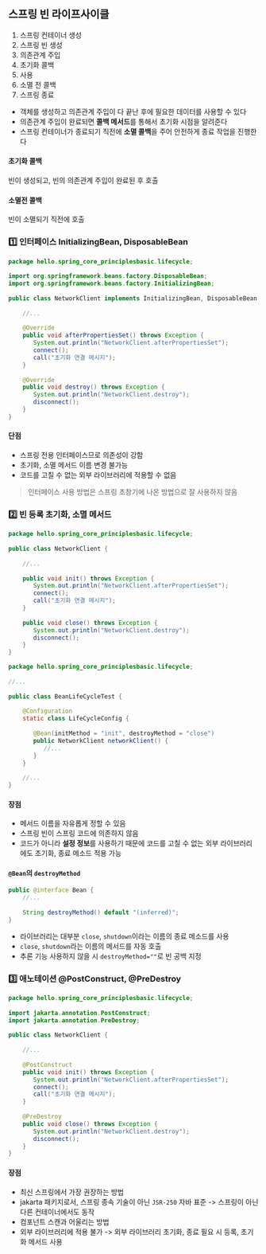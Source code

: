 ## 스프링 빈 라이프사이클
1. 스프링 컨테이너 생성
2. 스프링 빈 생성
3. 의존관계 주입
4. 초기화 콜백
5. 사용
6. 소멸 전 콜백
7. 스프링 종료

- 객체를 생성하고 의존관계 주입이 다 끝난 후에 필요한 데이터를 사용할 수 있다
- 의존관계 주입이 완료되면 **콜백 메서드**를 통해서 초기화 시점을 알려준다
- 스프링 컨테이너가 종료되기 직전에 **소멸 콜백**을 주어 안전하게 종료 작업을 진행한다
#### 초기화 콜백
빈이 생성되고, 빈의 의존관계 주입이 완료된 후 호출
#### 소멸전 콜백
빈이 소멸되기 직전에 호출
### 1️⃣ 인터페이스 InitializingBean, DisposableBean
```java
package hello.spring_core_principlesbasic.lifecycle;  
  
import org.springframework.beans.factory.DisposableBean;  
import org.springframework.beans.factory.InitializingBean;  
  
public class NetworkClient implements InitializingBean, DisposableBean {  
  
    //...
  
    @Override  
    public void afterPropertiesSet() throws Exception {  
       System.out.println("NetworkClient.afterPropertiesSet");  
       connect();  
       call("초기화 연결 메시지");  
    }  
  
    @Override  
    public void destroy() throws Exception {  
       System.out.println("NetworkClient.destroy");  
       disconnect();  
    }  
}
```
#### 단점
- 스프링 전용 인터페이스므로 의존성이 강함
- 초기화, 소멸 메서드 이름 변경 불가능
- 코드를 고칠 수 없는 외부 라이브러리에 적용할 수 없음

> 인터페이스 사용 방법은 스프링 초창기에 나온 방법으로 잘 사용하지 않음
### 2️⃣ 빈 등록 초기화, 소멸 메서드
```java
package hello.spring_core_principlesbasic.lifecycle;  
  
public class NetworkClient {  
  
    //...
  
    public void init() throws Exception {  
       System.out.println("NetworkClient.afterPropertiesSet");  
       connect();  
       call("초기화 연결 메시지");  
    }  
  
    public void close() throws Exception {  
       System.out.println("NetworkClient.destroy");  
       disconnect();  
    }  
}
```
```java
package hello.spring_core_principlesbasic.lifecycle;  
  
//...  
  
public class BeanLifeCycleTest {  
  
    @Configuration  
    static class LifeCycleConfig {  
  
       @Bean(initMethod = "init", destroyMethod = "close")  
       public NetworkClient networkClient() {  
          //... 
       }  
    }  
  
    //...
}
```
#### 장점
- 메서드 이름을 자유롭게 정할 수 있음
- 스프링 빈이 스프링 코드에 의존하지 않음
- 코드가 아니라 **설정 정보**를 사용하기 때문에 코드를 고칠 수 없는 외부 라이브러리에도 초기화, 종료 메소드 적용 가능

#### `@Bean`의 `destroyMethod`
```java
public @interface Bean {  
    //...
  
    String destroyMethod() default "(inferred)";  
}
```
- 라이브러리는 대부분 `close`, `shutdown`이라는 이름의 종료 메소드를 사용
- `close`, `shutdown`라는 이름의 메서드를 자동 호출
- 추론 기능 사용하지 않을 시 `destroyMethod=""`로 빈 공백 지정
### 3️⃣ 애노테이션 @PostConstruct, @PreDestroy
```java
package hello.spring_core_principlesbasic.lifecycle;  
  
import jakarta.annotation.PostConstruct;  
import jakarta.annotation.PreDestroy;  
  
public class NetworkClient {  
  
    //...
  
    @PostConstruct  
    public void init() throws Exception {  
       System.out.println("NetworkClient.afterPropertiesSet");  
       connect();  
       call("초기화 연결 메시지");  
    }  
  
    @PreDestroy  
    public void close() throws Exception {  
       System.out.println("NetworkClient.destroy");  
       disconnect();  
    }  
}
```
#### 장점
- 최신 스프링에서 가장 권장하는 방법
- jakarta 패키지로서, 스프링 종속 기술이 아닌 `JSR-250` 자바 표준 -> 스프링이 아닌 다른 컨테이너에서도 동작
- 컴포넌트 스캔과 어울리는 방법
- 외부 라이브러리에 적용 불가 -> 외부 라이브러리 초기화, 종료 필요 시 등록, 초기화 메서드 사용